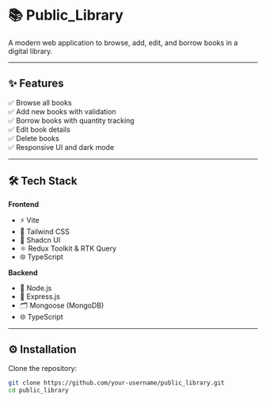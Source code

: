 # 📚 Public_Library

A modern web application to browse, add, edit, and borrow books in a digital library.

---

## ✨ Features

✅ Browse all books  
✅ Add new books with validation  
✅ Borrow books with quantity tracking  
✅ Edit book details  
✅ Delete books  
✅ Responsive UI and dark mode

---

## 🛠️ Tech Stack

**Frontend**

- ⚡ Vite
- 🎨 Tailwind CSS
- 🧩 Shadcn UI
- ⚛️ Redux Toolkit & RTK Query
- 🌐 TypeScript

**Backend**

- 🚀 Node.js
- 📝 Express.js
- 🗂️ Mongoose (MongoDB)
- 🌐 TypeScript

---

## ⚙️ Installation

Clone the repository:

```bash
git clone https://github.com/your-username/public_library.git
cd public_library

```
